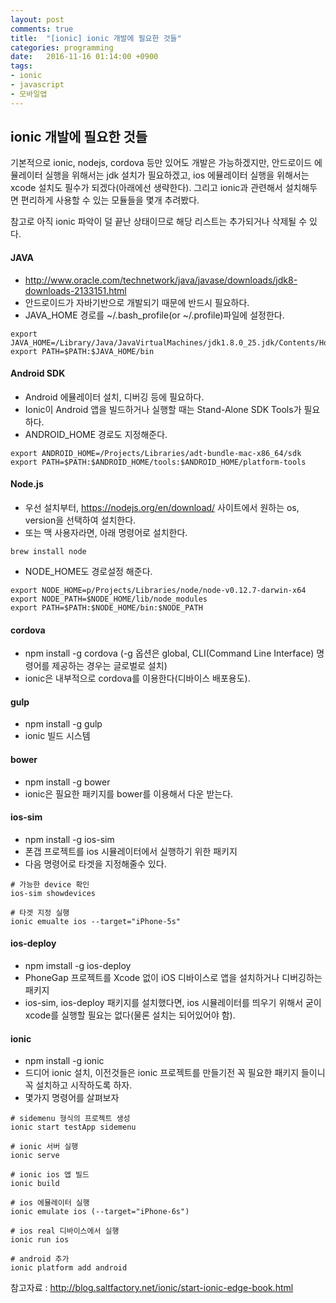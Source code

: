 ```yaml
---
layout: post
comments: true
title:  "[ionic] ionic 개발에 필요한 것들"
categories: programming
date:   2016-11-16 01:14:00 +0900
tags:
- ionic
- javascript
- 모바일앱
---
```

## ionic 개발에 필요한 것들

기본적으로 ionic, nodejs, cordova 등만 있어도 개발은 가능하겠지만, 안드로이드 에뮬레이터 실행을 위해서는 jdk 설치가 필요하겠고, ios 에뮬레이터 실행을 위해서는 xcode 설치도 필수가 되겠다(아래에선 생략한다). 그리고 ionic과 관련해서 설치해두면 편리하게 사용할 수 있는 모듈들을 몇개 추려봤다. 

참고로 아직 ionic 파악이 덜 끝난 상태이므로 해당 리스트는 추가되거나 삭제될 수 있다.


#### JAVA

* http://www.oracle.com/technetwork/java/javase/downloads/jdk8-downloads-2133151.html
* 안드로이드가 자바기반으로 개발되기 때문에 반드시 필요하다.
* JAVA_HOME 경로를 ~/.bash_profile(or ~/.profile)파일에 설정한다.

```
export JAVA_HOME=/Library/Java/JavaVirtualMachines/jdk1.8.0_25.jdk/Contents/Home
export PATH=$PATH:$JAVA_HOME/bin
```

#### Android SDK

* Android 에뮬레이터 설치, 디버깅 등에 필요하다.
* Ionic이 Android 앱을 빌드하거나 실행할 때는 Stand-Alone SDK Tools가 필요하다.
* ANDROID_HOME 경로도 지정해준다.

```
export ANDROID_HOME=/Projects/Libraries/adt-bundle-mac-x86_64/sdk
export PATH=$PATH:$ANDROID_HOME/tools:$ANDROID_HOME/platform-tools
```

#### Node.js

* 우선 설치부터, https://nodejs.org/en/download/ 사이트에서 원하는 os, version을 선택하여 설치한다.
* 또는 맥 사용자라면, 아래 명령어로 설치한다.

```
brew install node
```

* NODE_HOME도 경로설정 해준다.

```
export NODE_HOME=p/Projects/Libraries/node/node-v0.12.7-darwin-x64
export NODE_PATH=$NODE_HOME/lib/node_modules
export PATH=$PATH:$NODE_HOME/bin:$NODE_PATH
```

#### cordova

* npm install -g cordova (-g 옵션은 global, CLI(Command Line Interface) 명령어를 제공하는 경우는 글로벌로 설치)
* ionic은 내부적으로 cordova를 이용한다(디바이스 배포용도).

#### gulp

* npm install -g gulp
* ionic 빌드 시스템

#### bower

* npm install -g bower
* ionic은 필요한 패키지를 bower를 이용해서 다운 받는다.

#### ios-sim

* npm install -g ios-sim
* 폰갭 프로젝트를 ios 시뮬레이터에서 실행하기 위한 패키지
* 다음 명령어로 타겟을 지정해줄수 있다.

```
# 가능한 device 확인
ios-sim showdevices

# 타겟 지정 실행
ionic emualte ios --target="iPhone-5s"
```

#### ios-deploy

* npm imstall -g ios-deploy
* PhoneGap 프로젝트를 Xcode 없이 iOS 디바이스로 앱을 설치하거나 디버깅하는 패키지
* ios-sim, ios-deploy 패키지를 설치했다면, ios 시뮬레이터를 띄우기 위해서 굳이 xcode를 실행할 필요는 없다(물론 설치는 되어있어야 함).

#### ionic

* npm install -g ionic
* 드디어 ionic 설치, 이전것들은 ionic 프로젝트를 만들기전 꼭 필요한 패키지 들이니 꼭 설치하고 시작하도록 하자.
* 몇가지 명령어를 살펴보자

```
# sidemenu 형식의 프로젝트 생성
ionic start testApp sidemenu

# ionic 서버 실행
ionic serve 

# ionic ios 앱 빌드
ionic build

# ios 에뮬레이터 실행
ionic emulate ios (--target="iPhone-6s")

# ios real 디바이스에서 실행
ionic run ios

# android 추가
ionic platform add android
```



참고자료 : http://blog.saltfactory.net/ionic/start-ionic-edge-book.html


